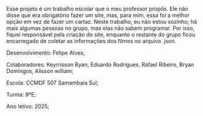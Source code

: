 Esse projeto é um trabalho escolar que o meu professor propôs. Ele não disse que era obrigatório fazer um site, mas, para mim, essa foi a melhor opção em vez de fazer um cartaz. Neste trabalho, eu não estou sozinho; há mais algumas pessoas no grupo, mas elas não sabem programar. Por isso, fiquei responsável pela criação do site, enquanto o restante do grupo ficou encarregado de coletar as informações dos filmes no arquivo .json.

Desenvolvimento: Felipe Alves;

Colaboradores: Keyrrisson Ryan, Eduardo Rodrigues, Rafael Ribeiro, Bryan Domingos, Alisson william;

Escola: CCMDF 507 Samambaia Sul;

Turma: 9ºE;

Ano letivo: 2025;
